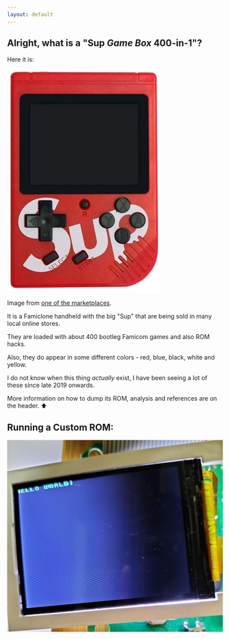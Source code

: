 ```yaml
---
layout: default
---
```


## Alright, what is a "Sup *Game Box* 400-in-1"?

Here it is:

![alt text](images/400in1.png)

Image from [one of the marketplaces](https://www.desertcart.com.my/products/147295746-sup-400-in-1-games-retro-game-box-console-handheld-game-pad-assorted-color).

It is a Famiclone handheld with the big "Sup" that are being sold in many local online stores.

They are loaded with about 400 bootleg Famicom games and also ROM hacks.

Also, they do appear in some different colors - red, blue, black, white and yellow.

I do not know when this thing *actually* exist, I have been seeing a lot of these since late 2019 onwards.

More information on how to dump its ROM, analysis and references are on the header. :arrow_up:

## Running a Custom ROM:

![hello world](images/400in1_ROM_adaptor_helloWorld.jpg)